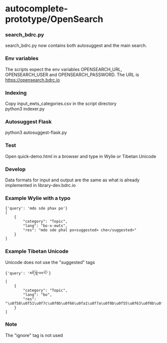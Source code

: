 # autocomplete-prototype/OpenSearch

### search_bdrc.py
search_bdrc.py now contains both autosuggest and the main search.

### Env variables 
The scripts expect the env variables OPENSEARCH_URL, OPENSEARCH_USER and OPENSEARCH_PASSWORD. 
The URL is https://opensearch.bdrc.io

### Indexing  
Copy input_ewts_categories.csv in the script directory  
python3 indexer.py

### Autosuggest Flask  
python3 autosuggest-flask.py

### Test
Open quick-demo.html in a browser and type in Wylie or Tibetan Unicode

### Develop
Data formats for input and output are the same as what is already implemented in library-dev.bdrc.io

### Example Wylie with a typo
```
{'query': 'mdo sde phax po'}
[
    {
        "category": "Topic",
        "lang": "bo-x-ewts",
        "res": "mdo sde phal po<suggested> che</suggested>"
    }
]
```
### Example Tibetan Unicode
Unicode does not use the "suggested" tags
```
{'query': 'མདོ་སྡེ་ཕལ་པོ'}
[
    {
        "category": "Topic",
        "lang": "bo",
        "res": "\u0f58\u0f51\u0f7c\u0f0b\u0f66\u0fa1\u0f7a\u0f0b\u0f55\u0f63\u0f0b\u0f54\u0f7c\u0f0b\u0f46\u0f7a"
    }
]
```
### Note
The "ignore" tag is not used 
